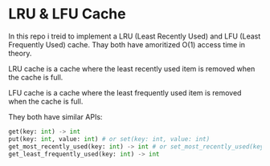 # LRU & LFU Cache

In this repo i treid to implement a LRU (Least Recently Used) and LFU (Least Frequently Used) cache. Thay both have amoritized O(1) access time in theory.

LRU cache is a cache where the least recently used item is removed when the cache is full.

LFU cache is a cache where the least frequently used item is removed when the cache is full.

They both have similar APIs:

``` python
get(key: int) -> int
put(key: int, value: int) # or set(key: int, value: int)
get_most_recently_used(key: int) -> int # or set_most_recently_used(key: int)
get_least_frequently_used(key: int) -> int
```